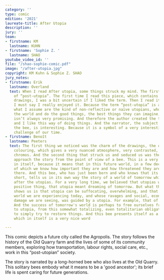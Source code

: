 ```yaml
---
category: ''
type: comic
edition: '2021'
laureate-title: After Utopia
description: ''
jury: ''
team:
- firstname: KM
  lastname: KUHN
- firstname: 'Sophie Z. '
  lastname: SHAO
youtube_video_id: ''
file: "/shao-sophie-comic.pdf"
image: "/after-utopia.jpg"
copyright: KM Kuhn & Sophie Z. SHAO
jury_notes:
- firstname: Erik
  lastname: Overland
  text: When I read After utopia, some things struck my mind. The first is the concept
    of “post-utopia”. The first time I read this piece, which contains a lot of fantastic
    drawings, I was a bit uncertain if I liked the term. Then I read it again, and
    I must say I really enjoyed it. Because the term “post-utopia” is a critique of
    what I assume are the kind of non-reflective or naïve utopians, who want to save
    the world and do the good things, the best things they can imagine, but the result
    isn’t always very promising. And therefore the author created the term “post utopianism”
    and I like this way of doing things. And the narrator, the subject in the story,
    the bee, is interesting. Because it is a symbol of a very interesting environmental
    challenge of our time.
- firstname: Benoît
  lastname: Peeters
  text: The first thing we noticed was the charm of the drawings, the quality of the
    colouring, which gives a very nuanced atmosphere, very contrasted, far from the
    chromos. And the second thing that struck us and seduced us was the theme. To
    approach the story from the point of view of a bee. This is a very positive sign
    in itself, because it means that in this future world, in a few decades, bees,
    of which we know how important they are and how threatened they are, are still
    there. And this bee, who has just been born and who knows that its life will be
    short, tells us in its own way the story of a world of tomorrow which is a world
    after the utopias. For a very long time, we believed that utopias were a really
    positive thing, that utopia meant dreaming of tomorrow. But what this history
    shows us is that utopia can be suffocating, overwhelming, and that perhaps the
    world we are experiencing today, and whose ravages and social, economic and ecological
    damage we are seeing, was guided by a utopia. For example, that of productivism.
    And the success of tomorrow's world is perhaps to free ourselves from this obligation
    to utopia, from this somewhat totalizing, even totalitarian obligation to utopia,
    to simply try to restore things. And this bee presents itself as a "future ancestor",
    which in itself is a very nice word

---
```

This comic depicts a future city called the Agropolis. The story follows the history of the Old Quarry farm and the lives of some of its community members, exploring how transportation, labour rights, social care, etc., work in this “post-utopian” society. 

The story is narrated by a long-horned bee who also lives at the Old Quarry. This solitary bees embody what it means to be a 'good ancestor'; its brief life is spent caring for future generations.